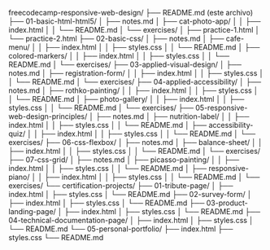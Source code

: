 freecodecamp-responsive-web-design/
├── README.md (este archivo)
├── 01-basic-html-html5/
│   ├── notes.md
│   ├── cat-photo-app/
│   │   ├── index.html
│   │   └── README.md
│   └── exercises/
│       ├── practice-1.html
│       └── practice-2.html
├── 02-basic-css/
│   ├── notes.md
│   ├── cafe-menu/
│   │   ├── index.html
│   │   ├── styles.css
│   │   └── README.md
│   ├── colored-markers/
│   │   ├── index.html
│   │   ├── styles.css
│   │   └── README.md
│   └── exercises/
├── 03-applied-visual-design/
│   ├── notes.md
│   ├── registration-form/
│   │   ├── index.html
│   │   ├── styles.css
│   │   └── README.md
│   └── exercises/
├── 04-applied-accessibility/
│   ├── notes.md
│   ├── rothko-painting/
│   │   ├── index.html
│   │   ├── styles.css
│   │   └── README.md
│   ├── photo-gallery/
│   │   ├── index.html
│   │   ├── styles.css
│   │   └── README.md
│   └── exercises/
├── 05-responsive-web-design-principles/
│   ├── notes.md
│   ├── nutrition-label/
│   │   ├── index.html
│   │   ├── styles.css
│   │   └── README.md
│   ├── accessibility-quiz/
│   │   ├── index.html
│   │   ├── styles.css
│   │   └── README.md
│   └── exercises/
├── 06-css-flexbox/
│   ├── notes.md
│   ├── balance-sheet/
│   │   ├── index.html
│   │   ├── styles.css
│   │   └── README.md
│   └── exercises/
├── 07-css-grid/
│   ├── notes.md
│   ├── picasso-painting/
│   │   ├── index.html
│   │   ├── styles.css
│   │   └── README.md
│   ├── responsive-piano/
│   │   ├── index.html
│   │   ├── styles.css
│   │   └── README.md
│   └── exercises/
└── certification-projects/
    ├── 01-tribute-page/
    │   ├── index.html
    │   ├── styles.css
    │   └── README.md
    ├── 02-survey-form/
    │   ├── index.html
    │   ├── styles.css
    │   └── README.md
    ├── 03-product-landing-page/
    │   ├── index.html
    │   ├── styles.css
    │   └── README.md
    ├── 04-technical-documentation-page/
    │   ├── index.html
    │   ├── styles.css
    │   └── README.md
    └── 05-personal-portfolio/
        ├── index.html
        ├── styles.css
        └── README.md
